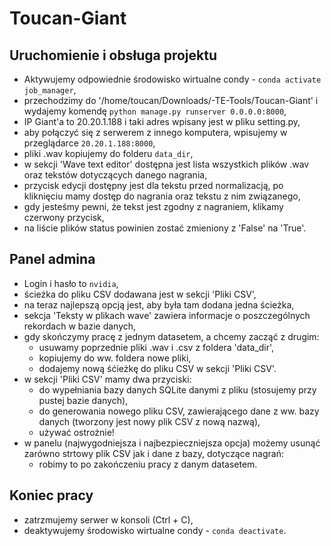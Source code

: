# Toucan-Giant

## Uruchomienie i obsługa projektu
  * Aktywujemy odpowiednie środowisko wirtualne condy - ```conda activate job_manager```, 
  * przechodzimy do '/home/toucan/Downloads/-TE-Tools/Toucan-Giant' i wydajemy komendę ```python manage.py runserver 0.0.0.0:8000```,
  * IP Giant'a to 20.20.1.188 i taki adres wpisany jest w pliku setting.py,
  * aby połączyć się z serwerem z innego komputera, wpisujemy w przeglądarce ```20.20.1.188:8000```,
  * pliki .wav kopiujemy do folderu ```data_dir```,
  * w sekcji 'Wave text editor' dostępna jest lista wszystkich plików .wav oraz tekstów dotyczących danego nagrania,
  * przycisk edycji dostępny jest dla tekstu przed normalizacją, po kliknięciu mamy dostęp do nagrania oraz tekstu z nim związanego,
  * gdy jesteśmy pewni, że tekst jest zgodny z nagraniem, klikamy czerwony przycisk,
  * na liście plików status powinien zostać zmieniony z 'False' na 'True'.
  
## Panel admina
  * Login i hasło to ```nvidia```,
  * ścieżka do pliku CSV dodawana jest w sekcji 'Pliki CSV',
  * na teraz najlepszą opcją jest, aby była tam dodana jedna ścieżka,
  * sekcja 'Teksty w plikach wave' zawiera informacje o poszczególnych rekordach w bazie danych,
  * gdy skończymy pracę z jednym datasetem, a chcemy zacząć z drugim:
       * usuwamy poprzednie pliki .wav i .csv z foldera 'data_dir',
       * kopiujemy do ww. foldera nowe pliki,
       * dodajemy nową śćieżkę do pliku CSV w sekcji 'Pliki CSV'.
  * w sekcji 'Pliki CSV' mamy dwa przyciski:
       * do wypełniania bazy danych SQLite danymi z pliku (stosujemy przy pustej bazie danych),
       * do generowania nowego pliku CSV, zawierającego dane z ww. bazy danych (tworzony jest nowy plik CSV z nową nazwą),
       * używać ostrożnie!   
  * w panelu (najwygodniejsza i najbezpieczniejsza opcja) możemy usunąć zarówno strtowy plik CSV jak i dane z bazy, dotyczące nagrań:
       * robimy to po zakończeniu pracy z danym datasetem.
       
## Koniec pracy
  * zatrzmujemy serwer w konsoli (Ctrl + C),
  * deaktywujemy środowisko wirtualne condy - ```conda deactivate```.
  
